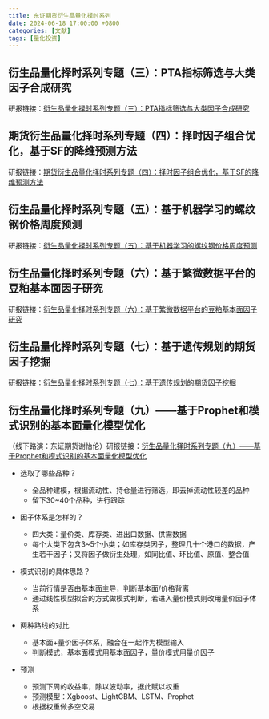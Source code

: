 ```yaml
---
title: 东证期货衍生品量化择时系列
date: 2024-06-18 17:00:00 +0800 
categories: [文献] 
tags: [量化投资]  
---
```


## 衍生品量化择时系列专题（三）：PTA指标筛选与大类因子合成研究

研报链接：[衍生品量化择时系列专题（三）：PTA指标筛选与大类因子合成研究](\article\research-report\东证期货衍生品量化择时系列\20191202-上海东证期货-上海东证期货衍生品量化择时系列专题之三：PTA指标筛选与大类因子合成研究（2019-12-02）.pdf)

## 期货衍生品量化择时系列专题（四）：择时因子组合优化，基于SF的降维预测方法

研报链接：[期货衍生品量化择时系列专题（四）：择时因子组合优化，基于SF的降维预测方法](article\research-report\东证期货衍生品量化择时系列\20191202-上海东证期货-上海东证期货衍生品量化择时系列专题（四）：择时因子组合优化，基于SF的降维预测方法（2019-12-02）.pdf)

## 衍生品量化择时系列专题（五）：基于机器学习的螺纹钢价格周度预测

研报链接：[衍生品量化择时系列专题（五）：基于机器学习的螺纹钢价格周度预测](article\research-report\东证期货衍生品量化择时系列\20211125-上海东证期货-上海东证期货衍生品量化择时系列专题（五）：基于机器学习的螺纹钢价格周度预测（2021-11-25）.pdf)

## 衍生品量化择时系列专题（六）：基于繁微数据平台的豆粕基本面因子研究

研报链接：[衍生品量化择时系列专题（六）：基于繁微数据平台的豆粕基本面因子研究](article\research-report\东证期货衍生品量化择时系列\20220223-上海东证期货-上海东证期货衍生品量化择时系列专题（六）：基于繁微数据平台的豆粕基本面因子研究（2022-02-23）.pdf)

## 衍生品量化择时系列专题（七）：基于遗传规划的期货因子挖掘

研报链接：[衍生品量化择时系列专题（七）：基于遗传规划的期货因子挖掘](article\research-report\东证期货衍生品量化择时系列\20220506-上海东证期货-上海东证期货衍生品量化择时系列专题（七）：基于遗传规划的期货因子挖掘（2022-05-06）.pdf)

## 衍生品量化择时系列专题（九）——基于Prophet和模式识别的基本面量化模型优化

（线下路演：东证期货谢怡伦）研报链接：[衍生品量化择时系列专题（九）——基于Prophet和模式识别的基本面量化模型优化](\article\research-report\东证期货衍生品量化择时系列\20240328-上海东证期货-衍生品量化择时系列专题（九）：基于Prophet和模式识别的基本面量化模型优化.pdf)

- 选取了哪些品种？
    - 全品种建模，根据流动性、持仓量进行筛选，即去掉流动性较差的品种
    - 留下30~40个品种，进行跟踪

- 因子体系是怎样的？
    - 四大类：量价类、库存类、进出口数据、供需数据
    - 每个大类下包含3~5个小类；如库存类因子，整理几十个港口的数据，产生若干因子；又将因子做衍生处理，如同比值、环比值、原值、整合值

- 模式识别的具体思路？
    - 当前行情是否由基本面主导，判断基本面/价格背离
    - 通过线性模型拟合的方式做模式判断，若进入量价模式则改用量价因子体系

- 两种路线的对比
    - 基本面+量价因子体系，融合在一起作为模型输入
    - 判断模式，基本面模式用基本面因子，量价模式用量价因子

- 预测
    - 预测下周的收益率，除以波动率，据此赋以权重
    - 预测模型：Xgboost、LightGBM、LSTM、Prophet
    - 根据权重做多空交易
